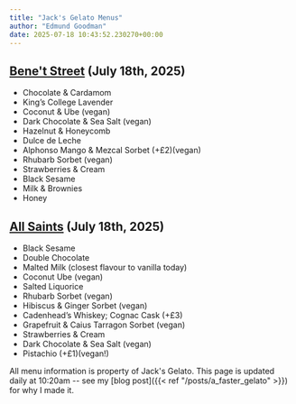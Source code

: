 ```yaml
---
title: "Jack's Gelato Menus"
author: "Edmund Goodman"
date: 2025-07-18 10:43:52.230270+00:00
---
```


## [Bene't Street](https://www.jacksgelato.com/bene-t-street-menu) (July 18th, 2025)

- Chocolate & Cardamom
- King’s College Lavender
- Coconut & Ube  (vegan)
- Dark Chocolate & Sea Salt  (vegan)
- Hazelnut & Honeycomb
- Dulce de Leche
- Alphonso Mango & Mezcal Sorbet (+£2)(vegan)
- Rhubarb Sorbet (vegan)
- Strawberries & Cream
- Black Sesame
- Milk & Brownies
- Honey


## [All Saints](https://www.jacksgelato.com/all-saints-menu) (July 18th, 2025)

- Black Sesame
- Double Chocolate
- Malted Milk (closest flavour to vanilla today)
- Coconut Ube (vegan)
- Salted Liquorice
- Rhubarb Sorbet (vegan)
- Hibiscus & Ginger Sorbet (vegan)
- Cadenhead’s Whiskey; Cognac Cask (+£3)
- Grapefruit & Caius Tarragon Sorbet (vegan)
- Strawberries & Cream
- Dark Chocolate & Sea Salt (vegan)
- Pistachio (+£1)(vegan!)

All menu information is property of Jack's Gelato. This page is
updated daily at 10:20am -- see my
[blog post]({{< ref "/posts/a_faster_gelato" >}}) for why I made it.
